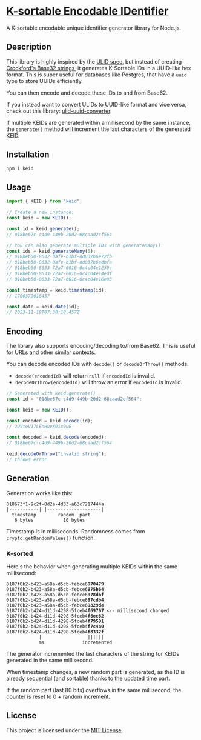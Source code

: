 # [K-sortable Encodable IDentifier](https://github.com/keid-org/keid-js)

A K-sortable encodable unique identifier generator library for Node.js.

## Description

This library is highly inspired by the [ULID spec](https://github.com/ulid/spec), but instead of creating [Crockford's Base32 strings](http://www.crockford.com/base32.html), it generates K-Sortable IDs in a UUID-like hex format. This is super useful for databases like Postgres, that have a `uuid` type to store UUIDs efficiently.

You can then encode and decode these IDs to and from Base62.

If you instead want to convert ULIDs to UUID-like format and vice versa, check out this library: [ulid-uuid-converter](https://github.com/TheEdoRan/ulid-uuid-converter).

If multiple KEIDs are generated within a millisecond by the same instance, the `generate()` method will increment the last characters of the generated KEID.

## Installation

```sh
npm i keid
```

## Usage

```typescript
import { KEID } from "keid";

// Create a new instance.
const keid = new KEID();

const id = keid.generate();
// 018be67c-c4d9-449b-20d2-68caad2cf564

// You can also generate multiple IDs with generateMany().
const ids = keid.generateMany(5);
// 018beb50-8632-0afe-b1bf-dd037b6e72fb
// 018beb50-8632-0afe-b1bf-dd037b6edbfa
// 018beb50-8633-72a7-6016-0c4c04e1259c
// 018beb50-8633-72a7-6016-0c4c04e14edf
// 018beb50-8633-72a7-6016-0c4c04e16e83

const timestamp = keid.timestamp(id);
// 1700379018457

const date = keid.date(id);
// 2023-11-19T07:30:18.457Z
```

## Encoding
The library also supports encoding/decoding to/from Base62.
This is useful for URLs and other similar contexts.

You can decode encoded IDs with `decode()` or `decodeOrThrow()` methods.
- `decode(encodedId)` will return `null` if `encodedId` is invalid.
- `decodeOrThrow(encodedId)` will throw an error if `encodedId` is invalid.

```typescript
// Generated with keid.generate()
const id = "018be67c-c4d9-449b-20d2-68caad2cf564";

const keid = new KEID();

const encoded = keid.encode(id);
// 2UVteV17LEnHuvX0ix9wE 

const decoded = keid.decode(encoded);
// 018be67c-c4d9-449b-20d2-68caad2cf564

keid.decodeOrThrow("invalid string");
// throws error
```

## Generation

Generation works like this:

```
018673f1-9c2f-8d2a-4d33-a63c7217444a
|-----------| |--------------------|
  timestamp        random  part
   6 bytes           10 bytes
```

Timestamp is in milliseconds. Randomness comes from `crypto.getRandomValues()` function.

### K-sorted

Here's the behavior when generating multiple KEIDs within the same millisecond:

<pre>
<code>0187f0b2-b423-a58a-d5cb-febce6<b>970479</b>
0187f0b2-b423-a58a-d5cb-febce6<b>975b64</b>
0187f0b2-b423-a58a-d5cb-febce6<b>978dbf</b>
0187f0b2-b423-a58a-d5cb-febce6<b>97cdb4</b>
0187f0b2-b423-a58a-d5cb-febce6<b>9829de</b>
0187f0b2-b42<b>4</b>-d11d-4298-5fceb4<b>f69767</b> <-- millisecond changed
0187f0b2-b424-d11d-4298-5fceb4<b>f6ec62</b>
0187f0b2-b424-d11d-4298-5fceb4<b>f79591</b>
0187f0b2-b424-d11d-4298-5fceb4<b>f7c4a0</b>
0187f0b2-b424-d11d-4298-5fceb4<b>f8332f</b>
            |                 ||||||
            ms              incremented</code>
</pre>

The generator incremented the last characters of the string for KEIDs generated in the same millisecond.

When timestamp changes, a new random part is generated, as the ID is already sequential (and sortable) thanks to the updated time part.

If the random part (last 80 bits) overflows in the same millisecond, the counter is reset to 0 + random increment.

## License

This project is licensed under the [MIT License](https://github.com/keid-org/keid-js/blob/main/LICENSE).
